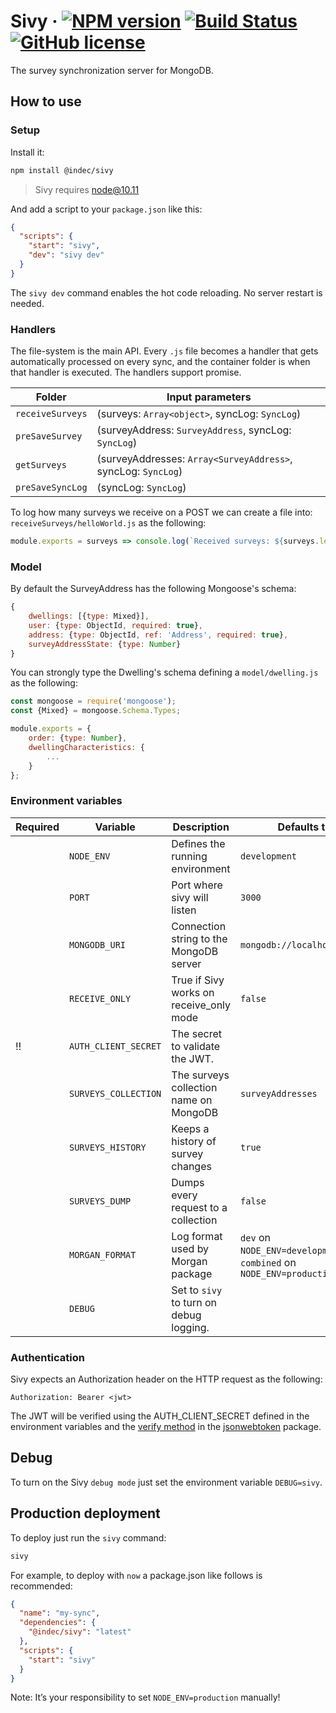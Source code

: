 # Sivy  &middot; [![NPM version](https://img.shields.io/npm/v/@indec/sivy.svg)](https://www.npmjs.com/package/@indec/sivy) [![Build Status](https://travis-ci.org/indec-it/sivy.svg?branch=master)](https://travis-ci.org/indec-it/sivy) [![GitHub license](https://img.shields.io/badge/license-MIT-blue.svg)](https://github.com/indec-it/sivy/blob/master/LICENSE)

The survey synchronization server for MongoDB.

## How to use

### Setup

Install it:

```bash
npm install @indec/sivy
```

> Sivy requires node@10.11

And add a script to your `package.json` like this:

```json
{
  "scripts": {
    "start": "sivy",
    "dev": "sivy dev"
  }
}
```

The `sivy dev` command enables the hot code reloading. No server restart is needed.

### Handlers

The file-system is the main API. Every `.js` file becomes a handler that gets automatically processed on every sync, and the container folder is when that handler is executed. The handlers support promise.

| Folder           | Input parameters                                               |
|------------------|----------------------------------------------------------------|
| `receiveSurveys` | (surveys: `Array<object>`, syncLog: `SyncLog`)                 |
| `preSaveSurvey`  | (surveyAddress: `SurveyAddress`, syncLog: `SyncLog`)           |
| `getSurveys`     | (surveyAddresses: `Array<SurveyAddress>`, syncLog: `SyncLog`)  |
| `preSaveSyncLog` | (syncLog: `SyncLog`)                                           |

To log how many surveys we receive on a POST we can create a file into: `receiveSurveys/helloWorld.js` as the following:

```js
module.exports = surveys => console.log(`Received surveys: ${surveys.length}`);
```

### Model

By default the SurveyAddress has the following Mongoose's schema:

```js
{
    dwellings: [{type: Mixed}],
    user: {type: ObjectId, required: true},
    address: {type: ObjectId, ref: 'Address', required: true},
    surveyAddressState: {type: Number}
}
```

You can strongly type the Dwelling's schema defining a `model/dwelling.js` as the following:

```js
const mongoose = require('mongoose');
const {Mixed} = mongoose.Schema.Types;

module.exports = {
    order: {type: Number},
    dwellingCharacteristics: {
        ...
    }
};

```

### Environment variables

| Required   | Variable             | Description                             | Defaults to                 |
|------------|----------------------|-----------------------------------------|-----------------------------|
|            | `NODE_ENV`           | Defines the running environment         | `development`               |
|            | `PORT`               | Port where sivy will listen             | `3000`                      |
|            | `MONGODB_URI`        | Connection string to the MongoDB server | `mongodb://localhost:27017` |
|            | `RECEIVE_ONLY`       | True if Sivy works on receive_only mode | `false`                     |
| :bangbang: | `AUTH_CLIENT_SECRET` | The secret to validate the JWT.         |                             |
|            | `SURVEYS_COLLECTION` | The surveys collection name on MongoDB  | `surveyAddresses`           |
|            | `SURVEYS_HISTORY`    | Keeps a history of survey changes       | `true`                      |
|            | `SURVEYS_DUMP`       | Dumps every request to a collection     | `false`                     |
|            | `MORGAN_FORMAT`      | Log format used by Morgan package       | `dev` on `NODE_ENV=development`, `combined` on `NODE_ENV=production` |
|            | `DEBUG`              | Set to `sivy` to turn on debug logging. |                             |

### Authentication

Sivy expects an Authorization header on the HTTP request as the following:

```
Authorization: Bearer <jwt>
```

The JWT will be verified using the AUTH_CLIENT_SECRET defined in the environment variables and the [verify method](https://github.com/auth0/node-jsonwebtoken#jwtverifytoken-secretorpublickey-options-callback) in the [jsonwebtoken](https://www.npmjs.com/package/jsonwebtoken) package.

## Debug

To turn on the Sivy `debug mode` just set the environment variable `DEBUG=sivy`.

## Production deployment

To deploy just run the `sivy` command:

```bash
sivy
```

For example, to deploy with `now` a package.json like follows is recommended:

```json
{
  "name": "my-sync",
  "dependencies": {
    "@indec/sivy": "latest"
  },
  "scripts": {
    "start": "sivy"
  }
}
```

Note: It’s your responsibility to set `NODE_ENV=production` manually!
